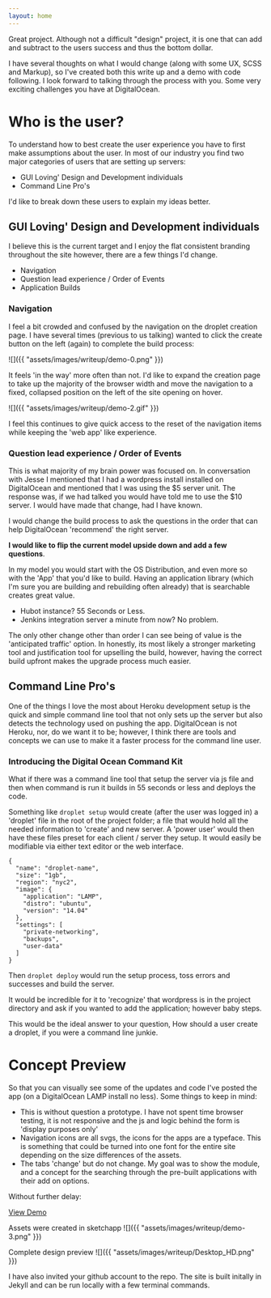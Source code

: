 ```yaml
---
layout: home
---
```


Great project. Although not a difficult "design" project, it is one that can add and subtract to the users success and thus the bottom dollar.

I have several thoughts on what I would change (along with some UX, SCSS and Markup), so I've created both this write up and a demo with code following. I look forward to talking through the process with you. Some very exciting challenges you have at DigitalOcean.


# Who is the user?

To understand how to best create the user experience you have to first make assumptions about the user. In most of our industry you find two major categories of users that are setting up servers:

- GUI Loving' Design and Development individuals
- Command Line Pro's

I'd like to break down these users to explain my ideas better.

## GUI Loving' Design and Development individuals

I believe this is the current target and I enjoy the flat consistent branding throughout the site however, there are a few things I'd change.

- Navigation
- Question lead experience / Order of Events
- Application Builds

### Navigation

I feel a bit crowded and confused by the navigation on the droplet creation page. I have several times (previous to us talking) wanted to click the create button on the left (again) to complete the build process:

![]({{ "assets/images/writeup/demo-0.png" }})

It feels 'in the way' more often than not. I'd like to expand the creation page to take up the majority of the browser width and move the navigation to a fixed, collapsed position on the left of the site opening on hover.

![]({{ "assets/images/writeup/demo-2.gif" }})

I feel this continues to give quick access to the reset of the navigation items while keeping the 'web app' like experience.

### Question lead experience / Order of Events

This is what majority of my brain power was focused on. In conversation with Jesse I mentioned that I had a wordpress install installed on DigitalOcean and mentioned that I was using the $5 server unit. The response was, if we had talked you would have told me to use the $10 server. I would have made that change, had I have known.

I would change the build process to ask the questions in the order that can help DigitalOcean 'recommend' the right server.

**I would like to flip the current model upside down and add a few questions**.

In my model you would start with the OS Distribution, and even more so with the 'App' that you'd like to build. Having an application library (which I'm sure you are building and rebuilding often already) that is searchable creates great value.

- Hubot instance? 55 Seconds or Less.
- Jenkins integration server a minute from now? No problem.

The only other change other than order I can see being of value is the 'anticipated traffic' option. In honestly, its most likely a stronger marketing tool and justification tool for upselling the build, however, having the correct build upfront makes the upgrade process much easier.

## Command Line Pro's

One of the things I love the most about Heroku development setup is the quick and simple command line tool that not only sets up the server but also detects the technology used on pushing the app. DigitalOcean is not Heroku, nor, do we want it to be; however, I think there are tools and concepts we can use to make it a faster process for the command line user.

### Introducing the Digital Ocean Command Kit

What if there was a command line tool that setup the server via js file and then when command is run it builds in 55 seconds or less and deploys the code.

Something like `droplet setup` would create (after the user was logged in) a 'droplet' file in the root of the project folder; a file that would hold all the needed information to 'create' and new server. A 'power user' would then have these files preset for each client / server they setup. It would easily be modifiable via either text editor or the web interface.

<pre><code>{
  "name": "droplet-name",
  "size": "1gb",
  "region": "nyc2",
  "image": {
    "application": "LAMP",
    "distro": "ubuntu",
    "version": "14.04"
  },
  "settings": [
    "private-networking",
    "backups",
    "user-data"
  ]
}
</code></pre>

Then `droplet deploy` would run the setup process, toss errors and successes and build the server.

It would be incredible for it to 'recognize' that wordpress is in the project directory and ask if you wanted to add the application; however baby steps.

This would be the ideal answer to your question, How should a user create a droplet, if you were a command line junkie.


# Concept Preview

So that you can visually see some of the updates and code I've posted the app (on a DigitalOcean LAMP install no less). Some things to keep in mind:

- This is without question a prototype. I have not spent time browser testing, it is not responsive and the js and logic behind the form is 'display purposes only'
- Navigation icons are all svgs, the icons for the apps are a typeface. This is something that could be turned into one font for the entire site depending on the size differences of the assets.
- The tabs 'change' but do not change. My goal was to show the module, and a concept for the searching through the pre-built applications with their add on options.

Without further delay:

<a href="demo.html" class="button">View Demo</a>

Assets were created in sketchapp
![]({{ "assets/images/writeup/demo-3.png" }})

Complete design preview
![]({{ "assets/images/writeup/Desktop_HD.png" }})

I have also invited your github account to the repo. The site is built initally in Jekyll and can be run locally with a few terminal commands.
